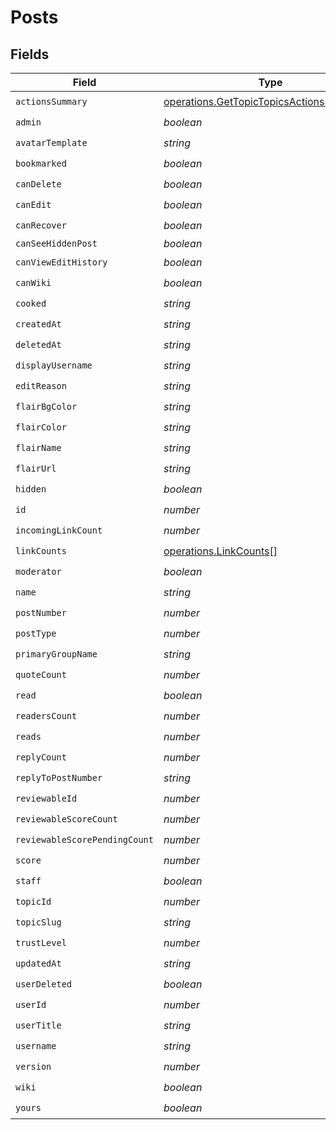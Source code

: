 # Posts


## Fields

| Field                                                                                                       | Type                                                                                                        | Required                                                                                                    | Description                                                                                                 |
| ----------------------------------------------------------------------------------------------------------- | ----------------------------------------------------------------------------------------------------------- | ----------------------------------------------------------------------------------------------------------- | ----------------------------------------------------------------------------------------------------------- |
| `actionsSummary`                                                                                            | [operations.GetTopicTopicsActionsSummary](../../../sdk/models/operations/gettopictopicsactionssummary.md)[] | :heavy_check_mark:                                                                                          | N/A                                                                                                         |
| `admin`                                                                                                     | *boolean*                                                                                                   | :heavy_check_mark:                                                                                          | N/A                                                                                                         |
| `avatarTemplate`                                                                                            | *string*                                                                                                    | :heavy_check_mark:                                                                                          | N/A                                                                                                         |
| `bookmarked`                                                                                                | *boolean*                                                                                                   | :heavy_check_mark:                                                                                          | N/A                                                                                                         |
| `canDelete`                                                                                                 | *boolean*                                                                                                   | :heavy_check_mark:                                                                                          | N/A                                                                                                         |
| `canEdit`                                                                                                   | *boolean*                                                                                                   | :heavy_check_mark:                                                                                          | N/A                                                                                                         |
| `canRecover`                                                                                                | *boolean*                                                                                                   | :heavy_check_mark:                                                                                          | N/A                                                                                                         |
| `canSeeHiddenPost`                                                                                          | *boolean*                                                                                                   | :heavy_minus_sign:                                                                                          | N/A                                                                                                         |
| `canViewEditHistory`                                                                                        | *boolean*                                                                                                   | :heavy_check_mark:                                                                                          | N/A                                                                                                         |
| `canWiki`                                                                                                   | *boolean*                                                                                                   | :heavy_check_mark:                                                                                          | N/A                                                                                                         |
| `cooked`                                                                                                    | *string*                                                                                                    | :heavy_check_mark:                                                                                          | N/A                                                                                                         |
| `createdAt`                                                                                                 | *string*                                                                                                    | :heavy_check_mark:                                                                                          | N/A                                                                                                         |
| `deletedAt`                                                                                                 | *string*                                                                                                    | :heavy_check_mark:                                                                                          | N/A                                                                                                         |
| `displayUsername`                                                                                           | *string*                                                                                                    | :heavy_check_mark:                                                                                          | N/A                                                                                                         |
| `editReason`                                                                                                | *string*                                                                                                    | :heavy_check_mark:                                                                                          | N/A                                                                                                         |
| `flairBgColor`                                                                                              | *string*                                                                                                    | :heavy_check_mark:                                                                                          | N/A                                                                                                         |
| `flairColor`                                                                                                | *string*                                                                                                    | :heavy_check_mark:                                                                                          | N/A                                                                                                         |
| `flairName`                                                                                                 | *string*                                                                                                    | :heavy_check_mark:                                                                                          | N/A                                                                                                         |
| `flairUrl`                                                                                                  | *string*                                                                                                    | :heavy_check_mark:                                                                                          | N/A                                                                                                         |
| `hidden`                                                                                                    | *boolean*                                                                                                   | :heavy_check_mark:                                                                                          | N/A                                                                                                         |
| `id`                                                                                                        | *number*                                                                                                    | :heavy_check_mark:                                                                                          | N/A                                                                                                         |
| `incomingLinkCount`                                                                                         | *number*                                                                                                    | :heavy_check_mark:                                                                                          | N/A                                                                                                         |
| `linkCounts`                                                                                                | [operations.LinkCounts](../../../sdk/models/operations/linkcounts.md)[]                                     | :heavy_check_mark:                                                                                          | N/A                                                                                                         |
| `moderator`                                                                                                 | *boolean*                                                                                                   | :heavy_check_mark:                                                                                          | N/A                                                                                                         |
| `name`                                                                                                      | *string*                                                                                                    | :heavy_check_mark:                                                                                          | N/A                                                                                                         |
| `postNumber`                                                                                                | *number*                                                                                                    | :heavy_check_mark:                                                                                          | N/A                                                                                                         |
| `postType`                                                                                                  | *number*                                                                                                    | :heavy_check_mark:                                                                                          | N/A                                                                                                         |
| `primaryGroupName`                                                                                          | *string*                                                                                                    | :heavy_check_mark:                                                                                          | N/A                                                                                                         |
| `quoteCount`                                                                                                | *number*                                                                                                    | :heavy_check_mark:                                                                                          | N/A                                                                                                         |
| `read`                                                                                                      | *boolean*                                                                                                   | :heavy_check_mark:                                                                                          | N/A                                                                                                         |
| `readersCount`                                                                                              | *number*                                                                                                    | :heavy_check_mark:                                                                                          | N/A                                                                                                         |
| `reads`                                                                                                     | *number*                                                                                                    | :heavy_check_mark:                                                                                          | N/A                                                                                                         |
| `replyCount`                                                                                                | *number*                                                                                                    | :heavy_check_mark:                                                                                          | N/A                                                                                                         |
| `replyToPostNumber`                                                                                         | *string*                                                                                                    | :heavy_check_mark:                                                                                          | N/A                                                                                                         |
| `reviewableId`                                                                                              | *number*                                                                                                    | :heavy_check_mark:                                                                                          | N/A                                                                                                         |
| `reviewableScoreCount`                                                                                      | *number*                                                                                                    | :heavy_check_mark:                                                                                          | N/A                                                                                                         |
| `reviewableScorePendingCount`                                                                               | *number*                                                                                                    | :heavy_check_mark:                                                                                          | N/A                                                                                                         |
| `score`                                                                                                     | *number*                                                                                                    | :heavy_check_mark:                                                                                          | N/A                                                                                                         |
| `staff`                                                                                                     | *boolean*                                                                                                   | :heavy_check_mark:                                                                                          | N/A                                                                                                         |
| `topicId`                                                                                                   | *number*                                                                                                    | :heavy_check_mark:                                                                                          | N/A                                                                                                         |
| `topicSlug`                                                                                                 | *string*                                                                                                    | :heavy_check_mark:                                                                                          | N/A                                                                                                         |
| `trustLevel`                                                                                                | *number*                                                                                                    | :heavy_check_mark:                                                                                          | N/A                                                                                                         |
| `updatedAt`                                                                                                 | *string*                                                                                                    | :heavy_check_mark:                                                                                          | N/A                                                                                                         |
| `userDeleted`                                                                                               | *boolean*                                                                                                   | :heavy_check_mark:                                                                                          | N/A                                                                                                         |
| `userId`                                                                                                    | *number*                                                                                                    | :heavy_check_mark:                                                                                          | N/A                                                                                                         |
| `userTitle`                                                                                                 | *string*                                                                                                    | :heavy_check_mark:                                                                                          | N/A                                                                                                         |
| `username`                                                                                                  | *string*                                                                                                    | :heavy_check_mark:                                                                                          | N/A                                                                                                         |
| `version`                                                                                                   | *number*                                                                                                    | :heavy_check_mark:                                                                                          | N/A                                                                                                         |
| `wiki`                                                                                                      | *boolean*                                                                                                   | :heavy_check_mark:                                                                                          | N/A                                                                                                         |
| `yours`                                                                                                     | *boolean*                                                                                                   | :heavy_check_mark:                                                                                          | N/A                                                                                                         |